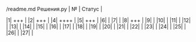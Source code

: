 /readme.md
Решения.py
| № | Статус |

|1|  +++     |
|2|    +++   |
|4|     ++++ |
|5| +++      |
|6|          |
|7|          |
|8|  +++     |
|9|          |
|10|         |
|11|         |
|12|         |
|13|         |
|14|         |
|15|         |
|16|         |
|17|         |
|18|         |
|19|         |
|20|         |
|21|         |
|22|         |
|23|         |
|24|         |
|25|         |
|26|         |
|27|         |
